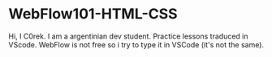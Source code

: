 # WebFlow101-HTML-CSS
Hi, I C0rek. I am a argentinian dev student.
Practice lessons traduced in VScode.
WebFlow is not free so i try to type it in VSCode (it's not the same).
